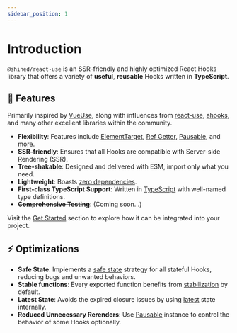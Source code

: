 ```yaml
---
sidebar_position: 1
---
```


# Introduction

`@shined/react-use` is an SSR-friendly and highly optimized React Hooks library that offers a variety of **useful**, **reusable** Hooks written in **TypeScript**.

## 🚀 Features

Primarily inspired by [VueUse](https://vueuse.org/), along with influences from [react-use](https://github.com/streamich/react-use), [ahooks](https://ahooks.js.org/), and many other excellent libraries within the community.

- **Flexibility**: Features include [ElementTarget](/docs/features/element-target), [Ref Getter](/docs/features/ref-getter), [Pausable](/docs/features/pausable), and more.
- **SSR-friendly**: Ensures that all Hooks are compatible with Server-side Rendering (SSR).
- **Tree-shakable**: Designed and delivered with ESM, import only what you need.
- **Lightweight**: Boasts [zero dependencies](https://github.com/sheinsight/react-use/blob/main/package.json).
- **First-class TypeScript Support**: Written in [TypeScript](https://www.typescriptlang.org/) with well-named type definitions.
- **~~Comprehensive Testing~~**: (Coming soon...)

Visit the [Get Started](/docs/get-started) section to explore how it can be integrated into your project.

## ⚡️ Optimizations

- **Safe State**: Implements a [safe state](/docs/optimization/safe-state) strategy for all stateful Hooks, reducing bugs and unwanted behaviors.
- **Stable functions**: Every exported function benefits from [stabilization](/docs/optimization/stabilization) by default.
- **Latest State**: Avoids the expired closure issues by using [latest](/docs/optimization/latest-state) state internally.
- **Reduced Unnecessary Rerenders**: Use [Pausable](/docs/features/pausable) instance to control the behavior of some Hooks optionally.
